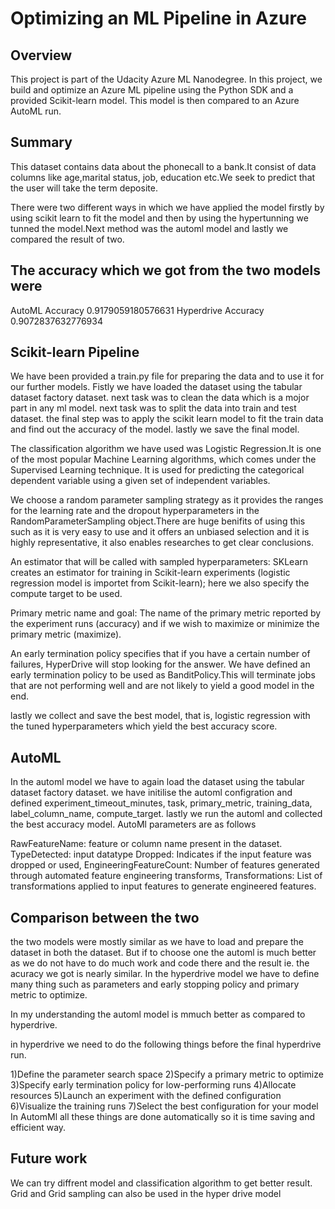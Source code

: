 # Optimizing an ML Pipeline in Azure

## Overview
This project is part of the Udacity Azure ML Nanodegree.
In this project, we build and optimize an Azure ML pipeline using the Python SDK and a provided Scikit-learn model.
This model is then compared to an Azure AutoML run.

## Summary
This dataset contains data about the phonecall to a bank.It consist of data columns like age,marital status, job, education etc.We seek to predict that the user will take the term deposite.

There were two different ways in which we have applied the model firstly by using scikit learn to fit the model and then by using the hypertunning we tunned the model.Next method was the automl model and lastly we compared the result of two.

## The accuracy which we got from the two models were
AutoML Accuracy 0.9179059180576631
Hyperdrive Accuracy 0.9072837632776934

## Scikit-learn Pipeline
We have been provided a train.py file for preparing the data and to use it for our further models.
Fistly we have loaded the dataset using the tabular dataset factory dataset.
next task was to clean the data which is a mojor part in any ml model.
next task was to split the data into train and test dataset.
the final step was to apply the scikit learn model to fit the train data and find out the accuracy of the model.
lastly we save the final model.

The classification algorithm we have used was Logistic Regression.It is one of the most popular Machine Learning algorithms, which comes under the Supervised Learning technique. It is used for predicting the categorical dependent variable using a given set of independent variables.

We choose a random parameter sampling strategy as it provides the ranges for the learning rate and the dropout hyperparameters in the RandomParameterSampling object.There are huge benifits of using this such as it is very easy to use and it offers an unbiased selection and it is highly representative, it also enables researches to get clear conclusions.

An estimator that will be called with sampled hyperparameters:  SKLearn creates an estimator for training in Scikit-learn experiments (logistic regression model is importet from Scikit-learn); here we also specify the compute target to be used.

Primary metric name and goal: The name of the primary metric reported by the experiment runs (accuracy) and if we wish to maximize or minimize the primary metric (maximize).

An early termination policy specifies that if you have a certain number of failures, HyperDrive will stop looking for the answer.
We have defined an early termination policy to be used as BanditPolicy.This will terminate jobs that are not performing well and are not likely to yield a good model in the end.

lastly we collect and save the best model, that is, logistic regression with the tuned hyperparameters which yield the best accuracy score.

## AutoML
In the automl model we have to again load the dataset using the tabular dataset factory dataset.
we have initilise the automl configration and defined experiment_timeout_minutes, task, primary_metric, training_data, label_column_name, compute_target.
lastly we run the automl and collected the best accuracy model.
AutoMl parameters are as follows

RawFeatureName: feature or column name present in the dataset.
TypeDetected: input datatype
Dropped: Indicates if the input feature was dropped or used,
EngineeringFeatureCount: Number of features generated through automated feature engineering transforms,
Transformations: List of transformations applied to input features to generate engineered features.

## Comparison between the two
the two models were mostly similar as we have to load and prepare the dataset in both the dataset. But if to choose one the automl is much better as we do not have to do much work and code there and the result ie. the acuracy we got is nearly similar.
In the hyperdrive model we have to define many thing such as parameters and early stopping policy and primary metric to optimize.

In my understanding the automl model is mmuch better as compared to hyperdrive. 

in hyperdrive we need to do the following things before the final hyperdrive run.

1)Define the parameter search space
2)Specify a primary metric to optimize
3)Specify early termination policy for low-performing runs
4)Allocate resources
5)Launch an experiment with the defined configuration
6)Visualize the training runs
7)Select the best configuration for your model
In AutomMl all these things are done automatically so it is time saving and efficient way.
## Future work
We can try diffrent model and classification algorithm to get better result.
Grid and Grid sampling can also be used in the hyper drive model


